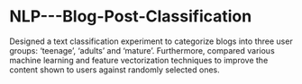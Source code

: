 # NLP---Blog-Post-Classification
Designed a text classification experiment to categorize blogs into three user groups: ‘teenage’, ‘adults’ and ‘mature’. Furthermore, compared various machine learning and feature vectorization techniques to improve the content shown to users against randomly selected ones.
